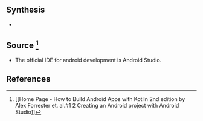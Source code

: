## Synthesis
- 
## Source [^1]
- The official IDE for android development is Android Studio.
## References

[^1]: [[Home Page - How to Build Android Apps with Kotlin 2nd edition by Alex Forrester et. al.#1 2 Creating an Android project with Android Studio]]